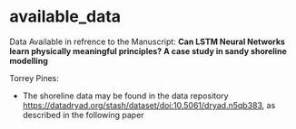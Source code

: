# available_data

Data Available in refrence to the Manuscript: **Can LSTM Neural Networks learn physically meaningful principles? A case study in sandy shoreline modelling**

Torrey Pines:
  - The shoreline data may be found in the data repository https://datadryad.org/stash/dataset/doi:10.5061/dryad.n5qb383, as described in the following paper 
